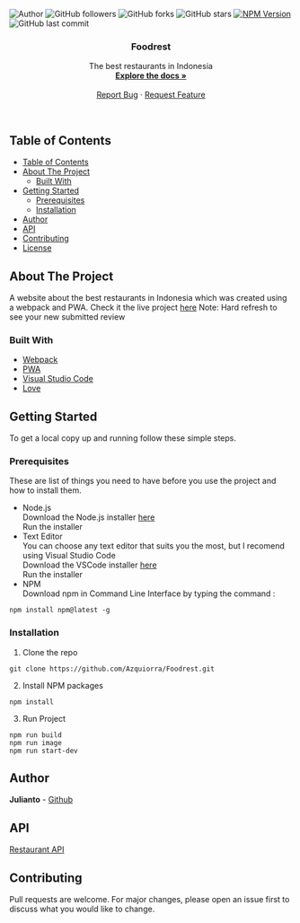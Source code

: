 ![Author](https://img.shields.io/badge/made%20by-Azquiorra-blue)
![GitHub followers](https://img.shields.io/github/followers/Azquiorra?style=social)
![GitHub forks](https://img.shields.io/github/forks/Azquiorra/Foodrest?style=social)
![GitHub stars](https://img.shields.io/github/stars/Azquiorra/Foodrest?style=social)
[![NPM Version](https://img.shields.io/npm/v/npm.svg?style=flat)]()
![GitHub last commit](https://img.shields.io/github/last-commit/Azquiorra/Foodrest)

<p align="center">
  <h3 align="center">Foodrest</h3>

  <p align="center">
    The best restaurants in Indonesia
    <br />
    <a href="https://github.com/Azquiorra/Foodrest"><strong>Explore the docs »</strong></a>
    <br />
    <br />    
    <a href="https://github.com/Azquiorra/Foodrest/issues">Report Bug</a>
    ·
    <a href="https://github.com/Azquiorra/Foodrest/issues">Request Feature</a>
  </p>
</p><br>

## Table of Contents
- [Table of Contents](#table-of-contents)
- [About The Project](#about-the-project)
  - [Built With](#built-with)
- [Getting Started](#getting-started)
  - [Prerequisites](#prerequisites)
  - [Installation](#installation)
- [Author](#author)
- [API](#api)
- [Contributing](#contributing)
- [License](#license)

## About The Project
A website about the best restaurants in Indonesia which was created using a webpack and PWA. Check it the live project [here](https://foodrest-app.web.app/)
Note: Hard refresh to see your new submitted review

### Built With

* [Webpack](https://webpack.js.org/)
* [PWA](https://web.dev/progressive-web-apps/)
* [Visual Studio Code](https://code.visualstudio.com/)
* [Love](https://pa1.narvii.com/6196/cb17531e2407c40e34d47aaf5c5b7bf69ce62fa0_hq.gif)

## Getting Started
To get a local copy up and running follow these simple steps.

### Prerequisites
These are list of things you need to have before you use the project and how to install them.
* Node.js<br>
Download the Node.js installer [here](https://nodejs.org/en/download/)<br>
Run the installer
* Text Editor<br>
You can choose any text editor that suits you the most, but I recomend using Visual Studio Code<br>
Download the VSCode installer [here](https://code.visualstudio.com/download)<br>
Run the installer
* NPM<br>
Download npm in Command Line Interface by typing the command :<br>
```
npm install npm@latest -g
```

### Installation
1. Clone the repo
```
git clone https://github.com/Azquiorra/Foodrest.git
```

2. Install NPM packages
```
npm install
```

3. Run Project
```
npm run build
npm run image
npm run start-dev
```

## Author
**Julianto** - [Github](https://github.com/Azquiorra)

## API
[Restaurant API](https://restaurant-api.dicoding.dev/)

## Contributing
Pull requests are welcome. For major changes, please open an issue first to discuss what you would like to change.
